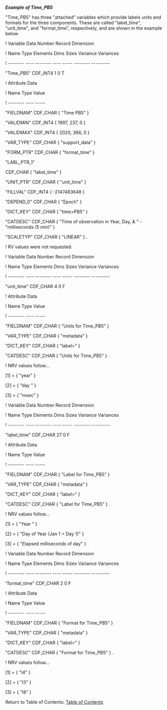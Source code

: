 ***Example of Time\_PB5***

"Time\_PB5" has three "attached" variables which provide labels units and formats for the three components. These are called "label\_time", "unit\_time", and "format\_time", respectively, and are shown in the example below.

! Variable Data Number Record Dimension

! Name Type Elements Dims Sizes Variance Variances

! -------- ---- -------- ---- ----- -------- ---------

 "Time_PB5" CDF_INT4 1 0 T

 ! Attribute Data

 ! Name Type Value

 ! -------- ---- -----

 "FIELDNAM" CDF_CHAR { "Time PB5" }

 "VALIDMIN" CDF_INT4 { 1997, 237, 0 }

 "VALIDMAX" CDF_INT4 { 2020, 366, 0 }

 "VAR_TYPE" CDF_CHAR { "support_data" }

 "FORM_PTR" CDF_CHAR { "format_time" }

 "LABL_PTR_1"

 CDF_CHAR { "label_time" }

 "UNIT_PTR" CDF_CHAR { "unit_time" } 

 "FILLVAL" CDF_INT4 { -2147483648 }

 "DEPEND_0" CDF_CHAR { "Epoch" }

 "DICT_KEY" CDF_CHAR { "time>PB5" }

 "CATDESC" CDF_CHAR { "Time of observation in Year, Day, & " -  "milliseconds (5 min)" }

 "SCALETYP" CDF_CHAR { "LINEAR" } .

 ! RV values were not requested.

! Variable Data Number Record Dimension

! Name Type Elements Dims Sizes Variance Variances

! -------- ---- -------- ---- ----- -------- ---------

 "unit_time" CDF_CHAR 4 0 F

 ! Attribute Data

 ! Name Type Value

 ! -------- ---- -----

 "FIELDNAM" CDF_CHAR { "Units for Time_PB5" }

 "VAR_TYPE" CDF_CHAR { "metadata" }

 "DICT_KEY" CDF_CHAR { "label>" }

 "CATDESC" CDF_CHAR { "Units for Time_PB5" } .

 ! NRV values follow...

 [1] = { "year" }

 [2] = { "day " }

 [3] = { "msec" }

! Variable Data Number Record Dimension

! Name Type Elements Dims Sizes Variance Variances

! -------- ---- -------- ---- ----- -------- ---------

 "label_time" CDF_CHAR 27 0 F

 ! Attribute Data

 ! Name Type Value

 ! -------- ---- -----

 "FIELDNAM" CDF_CHAR { "Label for Time_PB5" }

 "VAR_TYPE" CDF_CHAR { "metadata" }

 "DICT_KEY" CDF_CHAR { "label>" }

 "CATDESC" CDF_CHAR { "Label for Time_PB5" } .

 ! NRV values follow...

 [1] = { "Year " }

 [2] = { "Day of Year
(Jan 1 = Day 1)" }

 [3] = { "Elapsed milliseconds of day" }

! Variable Data Number Record Dimension

! Name Type Elements Dims Sizes Variance Variances

! -------- ---- -------- ---- ----- -------- ---------

 "format_time" CDF_CHAR 2 0 F

 ! Attribute Data

 ! Name Type Value

 ! -------- ---- -----

 "FIELDNAM" CDF_CHAR { "Format for Time_PB5" }

 "VAR_TYPE" CDF_CHAR { "metadata" }

 "DICT_KEY" CDF_CHAR { "label>" }

 "CATDESC" CDF_CHAR { "Format for Time_PB5" } .

 ! NRV values follow...

 [1] = { "I4" }

 [2] = { "I3" }

 [3] = { "I8" }


Return to Table of Contents: [Table of Contents](00_Table_of_Contents.md)
